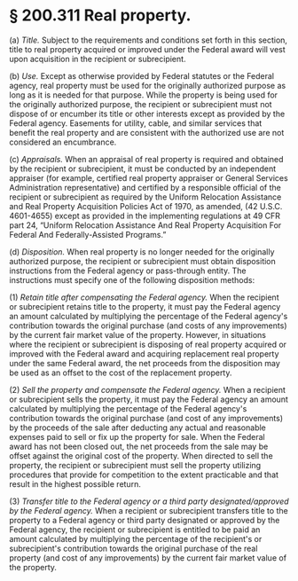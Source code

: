 # § 200.311   Real property.

(a) *Title.* Subject to the requirements and conditions set forth in this section, title to real property acquired or improved under the Federal award will vest upon acquisition in the recipient or subrecipient.


(b) *Use.* Except as otherwise provided by Federal statutes or the Federal agency, real property must be used for the originally authorized purpose as long as it is needed for that purpose. While the property is being used for the originally authorized purpose, the recipient or subrecipient must not dispose of or encumber its title or other interests except as provided by the Federal agency. Easements for utility, cable, and similar services that benefit the real property and are consistent with the authorized use are not considered an encumbrance.


(c) *Appraisals.* When an appraisal of real property is required and obtained by the recipient or subrecipient, it must be conducted by an independent appraiser (for example, certified real property appraiser or General Services Administration representative) and certified by a responsible official of the recipient or subrecipient as required by the Uniform Relocation Assistance and Real Property Acquisition Policies Act of 1970, as amended, (42 U.S.C. 4601-4655) except as provided in the implementing regulations at 49 CFR part 24, “Uniform Relocation Assistance And Real Property Acquisition For Federal And Federally-Assisted Programs.”


(d) *Disposition.* When real property is no longer needed for the originally authorized purpose, the recipient or subrecipient must obtain disposition instructions from the Federal agency or pass-through entity. The instructions must specify one of the following disposition methods:


(1) *Retain title after compensating the Federal agency.* When the recipient or subrecipient retains title to the property, it must pay the Federal agency an amount calculated by multiplying the percentage of the Federal agency's contribution towards the original purchase (and costs of any improvements) by the current fair market value of the property. However, in situations where the recipient or subrecipient is disposing of real property acquired or improved with the Federal award and acquiring replacement real property under the same Federal award, the net proceeds from the disposition may be used as an offset to the cost of the replacement property.


(2) *Sell the property and compensate the Federal agency.* When a recipient or subrecipient sells the property, it must pay the Federal agency an amount calculated by multiplying the percentage of the Federal agency's contribution towards the original purchase (and cost of any improvements) by the proceeds of the sale after deducting any actual and reasonable expenses paid to sell or fix up the property for sale. When the Federal award has not been closed out, the net proceeds from the sale may be offset against the original cost of the property. When directed to sell the property, the recipient or subrecipient must sell the property utilizing procedures that provide for competition to the extent practicable and that result in the highest possible return.


(3) *Transfer title to the Federal agency or a third party designated/approved by the Federal agency.* When a recipient or subrecipient transfers title to the property to a Federal agency or third party designated or approved by the Federal agency, the recipient or subrecipient is entitled to be paid an amount calculated by multiplying the percentage of the recipient's or subrecipient's contribution towards the original purchase of the real property (and cost of any improvements) by the current fair market value of the property.






